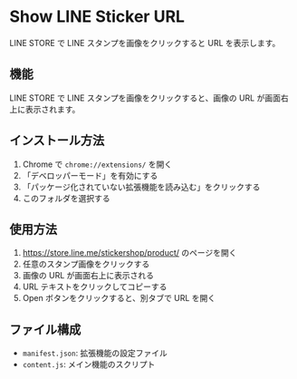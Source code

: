 # Show LINE Sticker URL

LINE STORE で LINE スタンプを画像をクリックすると URL を表示します。

## 機能

LINE STORE で LINE スタンプを画像をクリックすると、画像の URL が画面右上に表示されます。

## インストール方法

1. Chrome で `chrome://extensions/` を開く
2. 「デベロッパーモード」を有効にする
3. 「パッケージ化されていない拡張機能を読み込む」をクリックする
4. このフォルダを選択する

## 使用方法

1. https://store.line.me/stickershop/product/ のページを開く
2. 任意のスタンプ画像をクリックする
3. 画像の URL が画面右上に表示される
4. URL テキストをクリックしてコピーする
5. Open ボタンをクリックすると、別タブで URL を開く

## ファイル構成

- `manifest.json`: 拡張機能の設定ファイル
- `content.js`: メイン機能のスクリプト
